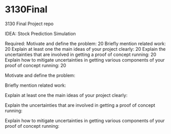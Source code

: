 # 3130Final
3130 Final Project repo

IDEA: Stock Prediction Simulation

Required:
Motivate and define the problem:    20
Briefly mention related work:    20
Explain at least one the main ideas of your project clearly:    20
Explain the uncertainties that are involved in getting a proof of concept running: 20
Explain how to mitigate uncertainties in getting various components of your proof of concept running: 20

Motivate and define the problem:
  
Briefly mention related work:

Explain at least one the main ideas of your project clearly:
  

Explain the uncertainties that are involved in getting a proof of concept running:

Explain how to mitigate uncertainties in getting various components of your proof of concept running:

